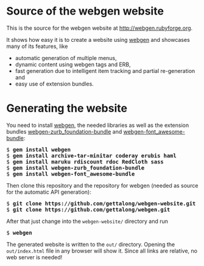 # Source of the webgen website

This is the source for the webgen website at
<http://webgen.rubyforge.org>.

It shows how easy it is to create a website using [webgen] and showcases
many of its features, like

* automatic generation of multiple menus,
* dynamic content using webgen tags and ERB,
* fast generation due to intelligent item tracking and partial
  re-generation and
* easy use of extension bundles.


# Generating the website

You need to install [webgen], the needed libraries as well as the
extension bundles [webgen-zurb_foundation-bundle][1] and
[webgen-font_awesome-bundle][2]:

<pre>
$ <b>gem install webgen</b>
$ <b>gem install archive-tar-minitar coderay erubis haml</b>
$ <b>gem install maruku rdiscount rdoc RedCloth sass</b>
$ <b>gem install webgen-zurb_foundation-bundle</b>
$ <b>gem install webgen-font_awesome-bundle</b>
</pre>

Then clone this repository and the repository for webgen (needed as
source for the automatic API generation):

<pre>
$ <b>git clone https://github.com/gettalong/webgen-website.git</b>
$ <b>git clone https://github.com/gettalong/webgen.git</b>
</pre>

After that just change into the `webgen-website/` directory and run

<pre>
$ <b>webgen</b>
</pre>

The generated website is written to the `out/` directory. Opening the
`out/index.html` file in any browser will show it. Since all links are
relative, no web server is needed!

[webgen]: http://webgen.rubyforge.org
[1]: https://github.com/gettalong/webgen-zurb_foundation-bundle
[2]: https://github.com/gettalong/webgen-font_awesome-bundle
